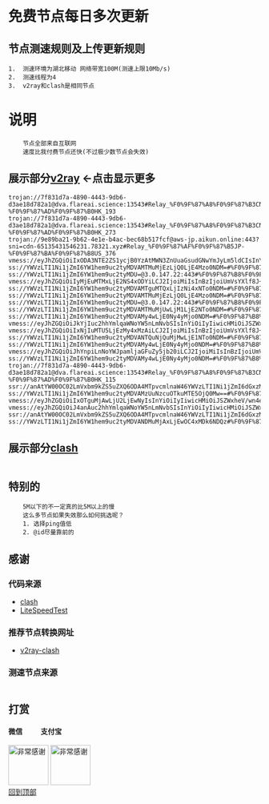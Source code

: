 # 免费节点每日多次更新
 
## 节点测速规则及上传更新规则

```
1.  测速环境为湖北移动 网络带宽100M(测速上限10Mb/s)
2.  测速线程为4
3.  v2ray和clash是相同节点 
```
# 说明 
```
    节点全部来自互联网
    速度比我付费节点还快(不过极少数节点会失效)
```

## 展示部分[v2ray](https://github.com/sanzhang007/node_free/blob/main/v2ray.txt) <-点击显示更多

```
trojan://7f831d7a-4890-4443-9db6-d3ae18d782a1@dva.flareai.science:13543#Relay_%F0%9F%87%A8%F0%9F%87%B3CN-%F0%9F%87%AD%F0%9F%87%B0HK_193
trojan://7f831d7a-4890-4443-9db6-d3ae18d782a1@dva.flareai.science:13543#Relay_%F0%9F%87%A8%F0%9F%87%B3CN-%F0%9F%87%AD%F0%9F%87%B0HK_273
trojan://9e89ba21-9b62-4e1e-b4ac-bec68b517fcf@aws-jp.aikun.online:443?sni=cdn-65135431546231.78321.xyz#Relay_%F0%9F%87%AF%F0%9F%87%B5JP-%F0%9F%87%BA%F0%9F%87%B8US_376
vmess://eyJhZGQiOiIxODA3NTE2ZS1ycjB0YzAtMWN3ZnUuaGsudGNwYmJyLm5ldCIsInYiOiIyIiwicHMiOiJSZWxheV/wn4e68J+HuFVTLfCfh63wn4ewSEtfMTEwNCIsInBvcnQiOjgzODgsImlkIjoiNjU1MGVkM2MtZjRkZS0xMWViLWEwZmMtZjIzYzkxM2M4ZDJiIiwiYWlkIjoiMiIsIm5ldCI6InRjcCIsInR5cGUiOiIiLCJob3N0Ijoienp1czAxLmd1dGluZ3RpbmcuY29tIiwicGF0aCI6IiIsInRscyI6InRscyJ9
ss://YWVzLTI1Ni1jZmI6YW1hem9uc2tyMDVAMTMuMjEzLjQ0LjE4Mzo0NDM=#%F0%9F%87%BA%F0%9F%87%B8US_433
ss://YWVzLTI1Ni1jZmI6YW1hem9uc2tyMDU=@3.0.147.22:443#%F0%9F%87%B8%F0%9F%87%ACSG_393
vmess://eyJhZGQiOiIyMjEuMTMxLjE2NS4xODYiLCJ2IjoiMiIsInBzIjoiUmVsYXlf8J+HqPCfh7NDTi3wn4e58J+HvFRXXzIxNiIsInBvcnQiOjE4MDc1LCJpZCI6IjFiMzU0NDBhLTEzMDktMzM5Yi05ZGQzLWZmOTBmZjg4N2Q3NiIsImFpZCI6IjAiLCJuZXQiOiJ3cyIsInR5cGUiOiIiLCJob3N0IjoiIiwicGF0aCI6Ii9zb2RhIiwidGxzIjoiIn0=
ss://YWVzLTI1Ni1jZmI6YW1hem9uc2tyMDVAMTguMTQxLjIzNi4xNTo0NDM=#%F0%9F%87%B8%F0%9F%87%ACSG_865
ss://YWVzLTI1Ni1jZmI6YW1hem9uc2tyMDVAMTMuMjEzLjQ0LjE4Mzo0NDM=#%F0%9F%87%BA%F0%9F%87%B8US_421
ss://YWVzLTI1Ni1jZmI6YW1hem9uc2tyMDU=@3.0.147.22:443#%F0%9F%87%B8%F0%9F%87%ACSG_383
ss://YWVzLTI1Ni1jZmI6YW1hem9uc2tyMDVAMTMuMjUwLjM1LjE2NTo0NDM=#%F0%9F%87%B8%F0%9F%87%ACSG_834
ss://YWVzLTI1Ni1jZmI6YW1hem9uc2tyMDVAMy4wLjE0Ny4yMjo0NDM=#%F0%9F%87%B8%F0%9F%87%ACSG
vmess://eyJhZGQiOiJkYjIuc2hhYmlqaWNoYW5nLmNvbSIsInYiOiIyIiwicHMiOiJSZWxheV/wn4e68J+HuFVTLfCfh7rwn4e4VVNfNTcyIiwicG9ydCI6ODAsImlkIjoiZjhkNDJjNDYtOGIxNS00ODNmLWE2MzAtNDU0NmJmOWY0ZjM5IiwiYWlkIjoiMCIsIm5ldCI6IndzIiwidHlwZSI6IiIsImhvc3QiOiJkYjIuc2hhYmlqaWNoYW5nLmNvbSIsInBhdGgiOiIvIiwidGxzIjoiIn0=
vmess://eyJhZGQiOiIxNjIuMTU5LjEzMy4xMzAiLCJ2IjoiMiIsInBzIjoiUmVsYXlf8J+PgVpaLfCfh7Pwn4exTkxfMTM2MSIsInBvcnQiOjIwOTUsImlkIjoiNDE3ZDI3ZmItY2I5My0zYmQ4LTliZjctNzFjZDkxMzE5ODIxIiwiYWlkIjoiMCIsIm5ldCI6IndzIiwidHlwZSI6IiIsImhvc3QiOiJhbXN6eC42NjY2NjY1NC54eXoiLCJwYXRoIjoiL2hnY2Vmb21uIiwidGxzIjoiIn0=
ss://YWVzLTI1Ni1jZmI6YW1hem9uc2tyMDVANTQuNjQuMjMwLjE1NTo0NDM=#%F0%9F%87%AF%F0%9F%87%B5JP_527
ss://YWVzLTI1Ni1jZmI6YW1hem9uc2tyMDVAMy4wLjE0Ny4yMjo0NDM=#%F0%9F%87%B8%F0%9F%87%ACSG_388
vmess://eyJhZGQiOiJhYnpiLnNoYWJpamljaGFuZy5jb20iLCJ2IjoiMiIsInBzIjoiUmVsYXlf8J+HuvCfh7hVUy3wn4e68J+HuFVTXzU5NyIsInBvcnQiOjgwLCJpZCI6ImY4ZDQyYzQ2LThiMTUtNDgzZi1hNjMwLTQ1NDZiZjlmNGYzOSIsImFpZCI6IjAiLCJuZXQiOiJ3cyIsInR5cGUiOiIiLCJob3N0IjoiYWJ6Yi5zaGFiaWppY2hhbmcuY29tIiwicGF0aCI6Ii8iLCJ0bHMiOiIifQ==
ss://YWVzLTI1Ni1jZmI6YW1hem9uc2tyMDVAMy4wLjE0Ny4yMjo0NDM=#%F0%9F%87%B8%F0%9F%87%ACSG_451
trojan://7f831d7a-4890-4443-9db6-d3ae18d782a1@dva.flareai.science:13543#Relay_%F0%9F%87%A8%F0%9F%87%B3CN-%F0%9F%87%AD%F0%9F%87%B0HK_115
ssr://anAtYW00OC02LmVxbm9kZS5uZXQ6ODA4MTpvcmlnaW46YWVzLTI1Ni1jZmI6dGxzMS4yX3RpY2tldF9hdXRoOlpVRnZhMkpoUkU0Mi8/b2Jmc3BhcmFtPSZyZW1hcmtzPVNsQmZNeTR4TVRJdU1qTTBMakkwTlY4d056SXpNakF5TXpRMlptTXROekF3YzNOeSZwcm90b3BhcmFtPQ==
ss://YWVzLTI1Ni1jZmI6YW1hem9uc2tyMDVAMzUuNzcuOTkuMTE5OjQ0Mw==#%F0%9F%87%AF%F0%9F%87%B5JP_420
vmess://eyJhZGQiOiIxOTguMjAwLjU2LjEwNyIsInYiOiIyIiwicHMiOiJSZWxheV/wn4e68J+HuFVTLfCfh7rwn4e4VVNfNTU1IiwicG9ydCI6NTEwMTAsImlkIjoiNDE4MDQ4YWYtYTI5My00Yjk5LTliMGMtOThjYTM1ODBkZDI0IiwiYWlkIjoiNjQiLCJuZXQiOiJ0Y3AiLCJ0eXBlIjoiIiwiaG9zdCI6IiIsInBhdGgiOiIvIiwidGxzIjoiIn0=
vmess://eyJhZGQiOiJ4anAuc2hhYmlqaWNoYW5nLmNvbSIsInYiOiIyIiwicHMiOiJSZWxheV/wn4e68J+HuFVTLfCfh7jwn4esU0dfOTQ1IiwicG9ydCI6ODAsImlkIjoiZjhkNDJjNDYtOGIxNS00ODNmLWE2MzAtNDU0NmJmOWY0ZjM5IiwiYWlkIjoiMCIsIm5ldCI6IndzIiwidHlwZSI6IiIsImhvc3QiOiJ4anAuc2hhYmlqaWNoYW5nLmNvbSIsInBhdGgiOiIvIiwidGxzIjoiIn0=
ssr://anAtYW00OC02LmVxbm9kZS5uZXQ6ODA4MTpvcmlnaW46YWVzLTI1Ni1jZmI6dGxzMS4yX3RpY2tldF9hdXRoOlpVRnZhMkpoUkU0Mi8/b2Jmc3BhcmFtPSZyZW1hcmtzPVVtVnNZWGxmTGZDZmg2JTJGd240ZTFTbEJmTVRjNCZwcm90b3BhcmFtPQ==
ss://YWVzLTI1Ni1jZmI6YW1hem9uc2tyMDVANDMuMjAxLjEwOC4xMDk6NDQz#%F0%9F%87%B0%F0%9F%87%B7KR_653

```

## 展示部分[clash](https://github.com/sanzhang007/node_free/blob/main/clash.yaml)

```yaml
```
## 特别的

```
    5M以下的不一定真的比5M以上的慢
    这么多节点如果失效那么如何挑选呢？
    1. 选择ping值低
    2. @id尽量靠前的
```

## 感谢
### 代码来源
- [clash](https://github.com/Dreamacro/clash)
- [LiteSpeedTest](https://github.com/xxf098/LiteSpeedTest)

### 推荐节点转换网址
- [v2ray-clash](https://v1.v2rayse.com/v2ray-clash)


### 测速节点来源
```

```

## 打赏

#### 微信 &nbsp;&nbsp;&nbsp;&nbsp;&nbsp;&nbsp;&nbsp;&nbsp;&nbsp;&nbsp;支付宝 
<img src="https://github.com/sanzhang007/node_free/blob/main/png/weixin.png" width="80px" alt="非常感谢">&nbsp;<img src="https://github.com/sanzhang007/node_free/blob/main/png/alipay.png" width="80px" alt="非常感谢">
</br>
[回到顶部](#readme)